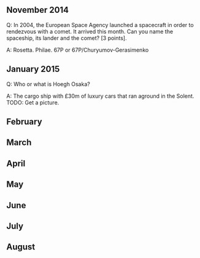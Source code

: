 November 2014
-------------

Q: In 2004, the European Space Agency launched a spacecraft in order to rendezvous with a comet. It arrived this month. Can you name the spaceship, its lander and the comet? [3 points].

A: Rosetta. Philae. 67P or 67P/Churyumov-Gerasimenko

January 2015
------------

Q: Who or what is Hoegh Osaka?

A: The cargo ship with £30m of luxury cars that ran aground in the Solent. TODO: Get a picture.


February
--------


March
-----


April
-----


May
---


June
----


July
----


August
------

